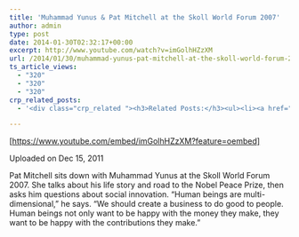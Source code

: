 ```yaml
---
title: 'Muhammad Yunus & Pat Mitchell at the Skoll World Forum 2007'
author: admin
type: post
date: 2014-01-30T02:32:17+00:00
excerpt: http://www.youtube.com/watch?v=imGolhHZzXM
url: /2014/01/30/muhammad-yunus-pat-mitchell-at-the-skoll-world-forum-2007/
ts_article_views:
  - "320"
  - "320"
  - "320"
crp_related_posts:
  - '<div class="crp_related "><h3>Related Posts:</h3><ul><li><a href="https://scdhub.org/2017/12/25/wastewater-treatment-and-biosolids-management/"    ><img src="https://scdhub.org/wp-content/uploads/2017/12/wastewater-treatment-and-biosoli-150x150.jpg" alt="Wastewater treatment and Biosolids management" title="Wastewater treatment and Biosolids management" width="150" height="150" class="crp_thumb crp_featured" /><span class="crp_title">Wastewater treatment and Biosolids management</span></a></li><li><a href="https://scdhub.org/2017/07/28/8006/"    ><img src="https://scdhub.org/wp-content/uploads/2017/07/hqdefault-150x150.jpg" alt="Music" title="Music" width="150" height="150" class="crp_thumb crp_featured" /><span class="crp_title">Music</span></a></li><li><a href="https://scdhub.org/2017/12/29/walking-in-sabinas-shoes-world-vision/"    ><img src="https://scdhub.org/wp-content/uploads/2017/12/walking-in-sabinas-shoes-world-v-150x150.jpg" alt="Walking in Sabinas Shoes &#8211; World Vision" title="Walking in Sabinas Shoes &#8211; World Vision" width="150" height="150" class="crp_thumb crp_featured" /><span class="crp_title">Walking in Sabinas Shoes &#8211; World Vision</span></a></li><li><a href="https://scdhub.org/2017/06/11/masanobu-fukuoka-how-to-make-clay-seed-balls/"    ><img src="https://scdhub.org/wp-content/uploads/2017/06/Screen-Shot-2017-06-10-at-8.22.36-PM-150x150.png" alt="Masanobu Fukuoka How to Make Clay Seed Balls" title="Masanobu Fukuoka How to Make Clay Seed Balls" width="150" height="150" class="crp_thumb crp_featured" /><span class="crp_title">Masanobu Fukuoka How to Make Clay Seed Balls</span></a></li><li><a href="https://scdhub.org/2017/06/22/satisficing/"    ><img src="https://scdhub.org/wp-content/uploads/2017/06/satisficing-150x150.jpg" alt="Satisficing: when the optimal solution cannot be determined" title="Satisficing: when the optimal solution cannot be determined" width="150" height="150" class="crp_thumb crp_featured" /><span class="crp_title">Satisficing: when the optimal solution cannot be determined</span></a></li><li><a href="https://scdhub.org/2017/06/08/7464/"    ><img src="https://scdhub.org/wp-content/uploads/2017/06/638237074_640-150x150.jpg" alt="Bob Dylan Acceptance Speeche for Nobel Peace Prize" title="Bob Dylan Acceptance Speeche for Nobel Peace Prize" width="150" height="150" class="crp_thumb crp_featured" /><span class="crp_title">Bob Dylan Acceptance Speeche for Nobel Peace Prize</span></a></li></ul><div class="crp_clear"></div></div>'

---
```

[https://www.youtube.com/embed/imGolhHZzXM?feature=oembed] 

Uploaded on Dec 15, 2011
  
Pat Mitchell sits down with Muhammad Yunus at the Skoll World Forum 2007. She talks about his life story and road to the Nobel Peace Prize, then asks him questions about social innovation. &#8220;Human beings are multi-dimensional,&#8221; he says. &#8220;We should create a business to do good to people. Human beings not only want to be happy with the money they make, they want to be happy with the contributions they make.&#8221;